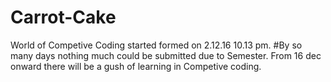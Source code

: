 # Carrot-Cake
World of Competive Coding started formed on 2.12.16   10.13 pm.
#By so many days nothing much could be submitted due to Semester.
From 16 dec onward there will be a gush of learning in Competive coding. 
